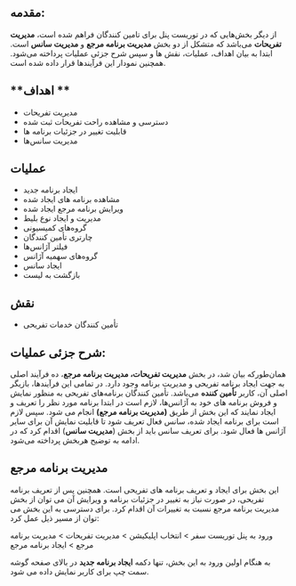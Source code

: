 ## **مقدمه:**

از  دیگر بخش‌هایی که در توریست پنل برای تامین کنندگان فراهم شده است، **مدیریت تفریحات** می‌باشد که متشکل از دو بخش **مدیریت برنامه مرجع** و **مدیریت سانس** است. ابتدا به بیان اهداف، عملیات، نقش ها و سپس شرح جزئی عملیات پرداخته می‌شود. همچنین نمودار این فرآیندها قرار داده شده است.  

## **اهداف **

- مدیریت تفریحات
- دسترسی و مشاهده راحت تفریحات ثبت شده
- قابلیت تغییر در جزئیات برنامه ها
- مدیریت سانس‌ها

## **عملیات**

- ایجاد برنامه جدید
- مشاهده برنامه های ایجاد شده
- ویرایش برنامه مرجع ایجاد شده
- مدیریت و ایجاد نوع بلیط
- گروه‌های کمیسیونی
- چارتری تأمین کنندگان
- فیلتر آژانس‌ها
- گروه‌های سهمیه آژانس
- ایجاد سانس
- بازگشت به لیست

##  **نقش**

- تأمین کنندگان خدمات تفریحی

##  **شرح جزئی عملیات:**

همان‌طورکه بیان شد، در بخش **مدیریت تفریحات، مدیریت برنامه مرجع**، ده فرآیند اصلی به جهت ایجاد برنامه تفریحی و مدیریت برنامه وجود دارد. در تمامی این فرآیندها، بازیگر اصلی آن، کاربر **تأمین کننده** می‌باشد. تأمین کنندگان برنامه‌های تفریحی به منظور نمایش و فروش برنامه های خود به آژانس‌ها، لازم است در ابتدا برنامه مورد نظر را  تعریف و ایجاد نمایند که این بخش از طریق **(مدیریت برنامه مرجع)** انجام می شود. سپس لازم است برای برنامه ایجاد شده، سانس فعال تعریف شود تا قابلیت نمایش آن برای سایر آژانس ها فعال شود. برای تعریف سانس باید از بخش (**مدیریت سانس**) اقدام کرد که در ادامه به توضیح هربخش  پرداخته می‌شود. 

## **مدیریت برنامه مرجع**

این بخش برای ایجاد و تعریف برنامه های تفریحی است. همچنین پس از تعریف برنامه تفریحی، در صورت نیاز به تغییر در جزئیات برنامه و ویرایش آن می توان از بخش مدیریت برنامه مرجع نسبت به تغییرات آن اقدام کرد. برای دسترسی به این بخش می توان از مسیر ذیل عمل کرد:

ورود به پنل توریست سفر > انتخاب اپلیکیشن > مدیریت تفریحات > مدیریت برنامه مرجع > ایجاد برنامه مرجع

به هنگام اولین ورود به این بخش، تنها دکمه **ایجاد برنامه جدید** در بالای صفحه گوشه سمت چپ برای کاربر نمایش داده می شود. 
